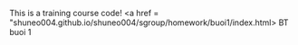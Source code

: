 This is a training course code!
<a href = "shuneo004.github.io/shuneo004/sgroup/homework/buoi1/index.html> BT buoi 1 </a>